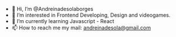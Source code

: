 - 👋 Hi, I’m @Andreinadesolaborges
- 👀 I’m interested in Frontend Developing, Design and videogames.
- 🌱 I’m currently learning Javascript - React
- 📫 How to reach me my mail: andreinadesola@gmail.com


